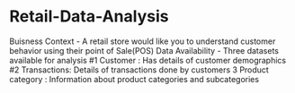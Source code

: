 # Retail-Data-Analysis
Buisness Context - A retail store would like you to understand customer behavior using their point of Sale(POS)
Data Availability - Three datasets available for analysis 
#1 Customer : Has details of customer demographics
#2 Transactions: Details of transactions done by customers
3 Product category : Information about product categories and subcategories
